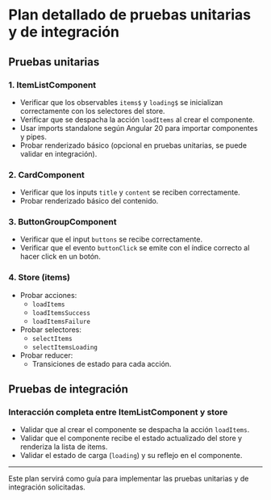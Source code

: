 # Plan detallado de pruebas unitarias y de integración

## Pruebas unitarias

### 1. ItemListComponent
- Verificar que los observables `items$` y `loading$` se inicializan correctamente con los selectores del store.
- Verificar que se despacha la acción `loadItems` al crear el componente.
- Usar imports standalone según Angular 20 para importar componentes y pipes.
- Probar renderizado básico (opcional en pruebas unitarias, se puede validar en integración).

### 2. CardComponent
- Verificar que los inputs `title` y `content` se reciben correctamente.
- Probar renderizado básico del contenido.

### 3. ButtonGroupComponent
- Verificar que el input `buttons` se recibe correctamente.
- Verificar que el evento `buttonClick` se emite con el índice correcto al hacer click en un botón.

### 4. Store (items)
- Probar acciones:
  - `loadItems`
  - `loadItemsSuccess`
  - `loadItemsFailure`
- Probar selectores:
  - `selectItems`
  - `selectItemsLoading`
- Probar reducer:
  - Transiciones de estado para cada acción.

## Pruebas de integración

### Interacción completa entre ItemListComponent y store
- Validar que al crear el componente se despacha la acción `loadItems`.
- Validar que el componente recibe el estado actualizado del store y renderiza la lista de items.
- Validar el estado de carga (`loading`) y su reflejo en el componente.

---

Este plan servirá como guía para implementar las pruebas unitarias y de integración solicitadas.